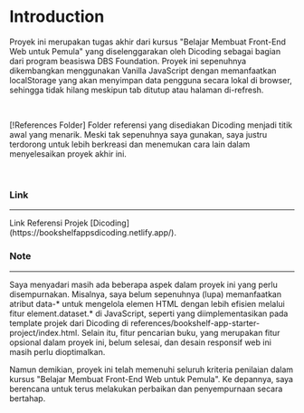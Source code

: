 # Introduction
Proyek ini merupakan tugas akhir dari kursus "Belajar Membuat Front-End Web untuk Pemula" yang diselenggarakan oleh Dicoding sebagai bagian dari program beasiswa DBS Foundation. Proyek ini sepenuhnya dikembangkan menggunakan Vanilla JavaScript dengan memanfaatkan localStorage yang akan menyimpan data pengguna secara lokal di browser, sehingga tidak hilang meskipun tab ditutup atau halaman di-refresh.

<br>


[!References Folder]
Folder referensi yang disediakan Dicoding menjadi titik awal yang menarik. Meski tak sepenuhnya saya gunakan, saya justru terdorong untuk lebih berkreasi dan menemukan cara lain dalam menyelesaikan proyek akhir ini.


<br>

### Link
<hr>
Link Referensi Projek [Dicoding](https://bookshelfappsdicoding.netlify.app/).

<br>

### Note
<hr>
Saya menyadari masih ada beberapa aspek dalam proyek ini yang perlu disempurnakan. Misalnya, saya belum sepenuhnya (lupa) memanfaatkan atribut data-* untuk mengelola elemen HTML dengan lebih efisien melalui fitur element.dataset.* di JavaScript, seperti yang diimplementasikan pada template projek dari Dicoding di references/bookshelf-app-starter-project/index.html. Selain itu, fitur pencarian buku, yang merupakan fitur opsional dalam proyek ini, belum selesai, dan desain responsif web ini masih perlu dioptimalkan.

Namun demikian, proyek ini telah memenuhi seluruh kriteria penilaian dalam kursus "Belajar Membuat Front-End Web untuk Pemula". Ke depannya, saya berencana untuk terus melakukan perbaikan dan penyempurnaan secara bertahap.

